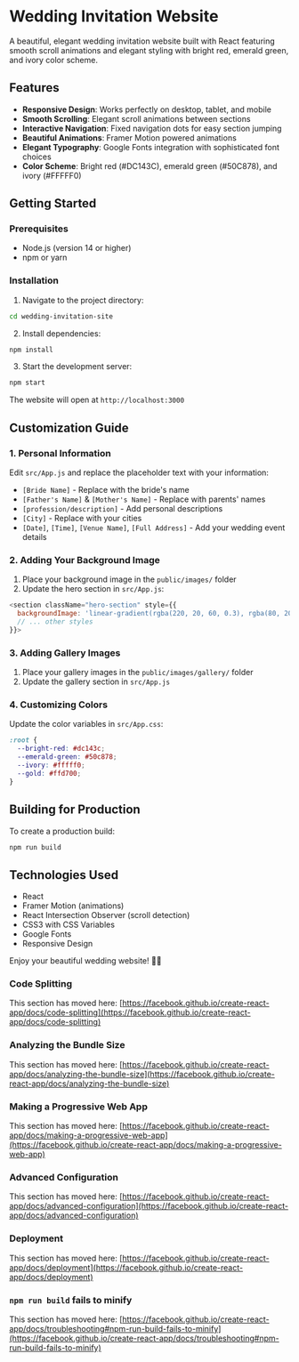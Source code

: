 # Wedding Invitation Website

A beautiful, elegant wedding invitation website built with React featuring smooth scroll animations and elegant styling with bright red, emerald green, and ivory color scheme.

## Features

- **Responsive Design**: Works perfectly on desktop, tablet, and mobile
- **Smooth Scrolling**: Elegant scroll animations between sections
- **Interactive Navigation**: Fixed navigation dots for easy section jumping
- **Beautiful Animations**: Framer Motion powered animations
- **Elegant Typography**: Google Fonts integration with sophisticated font choices
- **Color Scheme**: Bright red (#DC143C), emerald green (#50C878), and ivory (#FFFFF0)

## Getting Started

### Prerequisites

- Node.js (version 14 or higher)
- npm or yarn

### Installation

1. Navigate to the project directory:

```bash
cd wedding-invitation-site
```

2. Install dependencies:

```bash
npm install
```

3. Start the development server:

```bash
npm start
```

The website will open at `http://localhost:3000`

## Customization Guide

### 1. Personal Information

Edit `src/App.js` and replace the placeholder text with your information:

- `[Bride Name]` - Replace with the bride's name
- `[Father's Name]` & `[Mother's Name]` - Replace with parents' names
- `[profession/description]` - Add personal descriptions
- `[City]` - Replace with your cities
- `[Date]`, `[Time]`, `[Venue Name]`, `[Full Address]` - Add your wedding event details

### 2. Adding Your Background Image

1. Place your background image in the `public/images/` folder
2. Update the hero section in `src/App.js`:

```javascript
<section className="hero-section" style={{
  backgroundImage: 'linear-gradient(rgba(220, 20, 60, 0.3), rgba(80, 200, 120, 0.3)), url("/images/your-image.jpg")',
  // ... other styles
}}>
```

### 3. Adding Gallery Images

1. Place your gallery images in the `public/images/gallery/` folder
2. Update the gallery section in `src/App.js`

### 4. Customizing Colors

Update the color variables in `src/App.css`:

```css
:root {
  --bright-red: #dc143c;
  --emerald-green: #50c878;
  --ivory: #fffff0;
  --gold: #ffd700;
}
```

## Building for Production

To create a production build:

```bash
npm run build
```

## Technologies Used

- React
- Framer Motion (animations)
- React Intersection Observer (scroll detection)
- CSS3 with CSS Variables
- Google Fonts
- Responsive Design

Enjoy your beautiful wedding website! 💒✨

### Code Splitting

This section has moved here: [https://facebook.github.io/create-react-app/docs/code-splitting](https://facebook.github.io/create-react-app/docs/code-splitting)

### Analyzing the Bundle Size

This section has moved here: [https://facebook.github.io/create-react-app/docs/analyzing-the-bundle-size](https://facebook.github.io/create-react-app/docs/analyzing-the-bundle-size)

### Making a Progressive Web App

This section has moved here: [https://facebook.github.io/create-react-app/docs/making-a-progressive-web-app](https://facebook.github.io/create-react-app/docs/making-a-progressive-web-app)

### Advanced Configuration

This section has moved here: [https://facebook.github.io/create-react-app/docs/advanced-configuration](https://facebook.github.io/create-react-app/docs/advanced-configuration)

### Deployment

This section has moved here: [https://facebook.github.io/create-react-app/docs/deployment](https://facebook.github.io/create-react-app/docs/deployment)

### `npm run build` fails to minify

This section has moved here: [https://facebook.github.io/create-react-app/docs/troubleshooting#npm-run-build-fails-to-minify](https://facebook.github.io/create-react-app/docs/troubleshooting#npm-run-build-fails-to-minify)
